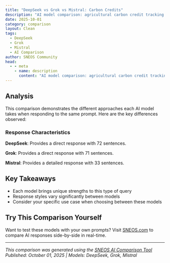 ```yaml
---
title: "DeepSeek vs Grok vs Mistral: Carbon Credits"
description: "AI model comparison: agricultural carbon credit tracking..."
date: 2025-10-01
category: comparison
layout: Clean
tags:
  - DeepSeek
  - Grok
  - Mistral
  - AI Comparison
author: SNEOS Community
head:
  - - meta
    - name: description
      content: "AI model comparison: agricultural carbon credit tracking..."
---
```


<ChatComparison
  title="DeepSeek vs Grok vs Mistral: Carbon Credits"
  prompt="agricultural carbon credit tracking"
  :responses='{
    "DeepSeek": "Of course. Agricultural carbon credit tracking is a complex but rapidly evolving field at the intersection of agriculture, technology, and finance. It\u0027s the process of measuring, monitoring, reporting, and verifying (MMRV) the greenhouse gas (GHG) reductions or carbon sequestration achieved through farming practices, which are then converted into sellable carbon credits.\n\nHere\u2019s a comprehensive breakdown of how it works, the key players, challenges, and the future.\n\n### The Core Process: From Farm Practice to Tradable Credit\n\nThe journey of an agricultural carbon credit involves several rigorous steps:\n\n**1. Baseline Establishment:**\n*   **What it is:** Determining the historical level of GHG emissions or carbon stock in the soil for a specific farm or plot *before* new practices are implemented.\n*   **How it\u0027s done:** Using historical data, soil samples, and regional models to create a \u0022business-as-usual\u0022 scenario.\n\n**2. Practice Change \u0026 Implementation:**\n*   A farmer adopts one or more eligible practices that scientifically proven to reduce emissions or sequester carbon. Common practices include:\n    *   **No-Till or Reduced Tillage:** Disturbs the soil less, keeping carbon stored.\n    *   **Cover Cropping:** Plants grown to cover soil, adding organic matter and capturing carbon.\n    *   **Nutrient Management:** Precise application of fertilizers to reduce nitrous oxide emissions.\n    *   **Managed Grazing:** Rotational grazing that improves soil health and carbon storage.\n    *   **Agroforestry:** Integrating trees and shrubs into farming systems.\n\n**3. Monitoring \u0026 Measurement:**\n*   This is the heart of \u0022tracking.\u0022 It involves collecting data to quantify the actual impact of the new practices.\n*   **Methods:**\n    *   **Soil Sampling:** Directly measuring soil organic carbon (SOC) at specific depths. This is highly accurate but can be expensive and slow.\n    *   **Remote Sensing \u0026 Satellites:** Using satellite imagery to monitor crop health, land use changes, and biomass. This is scalable and cost-effective.\n    *   **Modeling:** Using verified biogeochemical models (e.g., COMET-FARM, DNDC) that use data on soil, weather, and management practices to estimate carbon changes.\n    *   **IoT Sensors:** On-field sensors measuring soil moisture, temperature, and other relevant metrics.\n*   **Tracking Systems:** Data from these sources is fed into digital platforms that create a verifiable and tamper-proof record.\n\n**4. Reporting \u0026 Verification:**\n*   **Reporting:** The data is compiled and reported to a carbon credit registry or standard (e.g., Verra, Gold Standard, Climate Action Reserve).\n*   **Verification:** An independent, third-party auditor reviews the data and methodology to ensure it is accurate, complete, and meets the program\u0027s rules. This step is crucial for the credit\u0027s credibility.\n\n**5. Issuance \u0026 Registration:**\n*   Once verified, the carbon standard issues the credits (typically one credit = one metric ton of CO\u2082 equivalent) and registers them in a public database. This prevents double-counting and ensures each credit is unique.\n\n**6. Sale \u0026 Retirement:**\n*   The credits can be sold on a carbon market to a company or individual looking to offset their emissions.\n*   When a credit is used for an offset claim, it is \u0022retired\u0022 in the registry, meaning it can never be sold or used again.\n\n---\n\n### Key Players in the Tracking Ecosystem\n\n*   **Carbon Program Developers/Platforms:** Companies like **Indigo Ag, Nori, Regrow Ag, and Bayer Carbon** create the programs, provide the technology platform for tracking, and connect farmers to buyers.\n*   **Carbon Standards \u0026 Registries:** Organizations like **Verra (VCS), Gold Standard, and the Climate Action Reserve** set the rules, methodologies, and maintain the official ledger of credits.\n*   **Verifiers:** Independent auditing firms that validate the carbon sequestration claims.\n*   **Farmers \u0026 Landowners:** The primary producers who implement the practices and own the carbon credits (depending on the contract).\n*   **Buyers:** Corporations (e.g., Microsoft, JPMorgan Chase, Shopify) with sustainability goals who purchase the credits to offset their carbon footprint.\n\n---\n\n### Major Challenges in Agricultural Carbon Tracking\n\n1.  **Measurement, Uncertainty, and Cost:** Soil carbon is highly variable. Accurate measurement is expensive, and models, while cheaper, come with uncertainty. Finding the right balance between scientific rigor and cost is a major challenge.\n2.  **Additionality:** Proving that the carbon sequestration would not have happened anyway, without the incentive of the carbon credit payment.\n3.  **Permanence (or Reversibility):** Carbon stored in soil can be released back into the atmosphere if land management practices change (e.g., a future farmer decides to plow a no-till field). Programs address this with buffer pools (holding back some credits to insure against reversals) and long-term monitoring.\n4.  **Leakage:** Ensuring that an emission reduction on one farm doesn\u0027t simply cause an increase in emissions elsewhere.\n5.  **High Transaction Costs:** The costs of measurement, verification, and administration can eat into the farmer\u0027s profit, making small-scale participation difficult.\n6.  **Contract Complexity:** Farmers must navigate contracts that can be long-term (10\u002B years) and involve complex legal and ownership issues.\n\n---\n\n### The Future: Technology and Trends\n\nThe future of agricultural carbon tracking is digital, scalable, and more integrated.\n\n*   **The Rise of MRV Platforms:** Sophisticated SaaS platforms are becoming the norm, automating data collection from satellites, drones, and farm equipment.\n*   **Remote Sensing as the Primary Tool:** Satellite-based monitoring will reduce reliance on expensive soil sampling, making tracking more scalable and affordable.\n*   **AI and Machine Learning:** AI will improve the accuracy of carbon models, predict sequestration potential, and identify optimal practice changes for different landscapes.\n*   **Blockchain for Transparency:** While still emerging, blockchain technology can provide an immutable and transparent record of credit creation, ownership, and retirement, increasing trust in the market.\n*   **Focus on \u0022Insets\u0022 and Scope 3 Emissions:** Beyond selling offsets, there is growing interest in \u0022insetting\u0022\u2014where food companies invest in sustainable practices within their own supply chain to reduce their overall (Scope 3) emissions. Tracking here is crucial for corporate reporting.\n\n### Conclusion\n\nAgricultural carbon credit tracking is the essential backbone that turns climate-smart farming into a tangible, verifiable, and tradeable asset. While significant challenges around accuracy, cost, and scale remain, rapid advancements in technology are making it increasingly robust. Effective tracking not only provides a new revenue stream for farmers but is also critical for channeling corporate and public investment towards agricultural systems that can help mitigate climate change.",
    "Grok": "Agricultural carbon credit tracking refers to the process of monitoring, measuring, and verifying the amount of carbon dioxide (CO2) or other greenhouse gases (GHGs) that are sequestered or reduced through agricultural practices. This is part of carbon credit programs or carbon markets, where farmers or agricultural entities earn credits for adopting practices that mitigate climate change. These credits can then be sold or traded to companies or organizations looking to offset their own emissions.\n\n### Key Concepts in Agricultural Carbon Credit Tracking\n1. **Carbon Sequestration in Agriculture**: \n   - Agricultural practices such as no-till farming, cover cropping, crop rotation, agroforestry, and improved grazing management can sequester carbon in the soil or reduce emissions from agricultural activities.\n   - For example, healthy soils store carbon, while practices like composting can reduce methane emissions from organic waste.\n\n2. **Carbon Credits**:\n   - A carbon credit represents one metric ton of CO2 equivalent (CO2e) that has been removed from the atmosphere or prevented from being emitted.\n   - Farmers can earn these credits by implementing verified carbon-sequestering or emission-reducing practices.\n\n3. **Tracking and Verification**:\n   - **Measurement**: Soil sampling, remote sensing, and modeling tools are used to quantify the amount of carbon stored or emissions reduced.\n   - **Monitoring**: Continuous or periodic tracking to ensure the practices are maintained over time (e.g., ensuring no-till practices are not abandoned).\n   - **Verification**: Third-party organizations or certification bodies (e.g., Verra, Gold Standard, or Climate Action Reserve) audit and validate the data to issue credits.\n   - **Additionality**: Credits are only issued for actions that go beyond \u0022business as usual,\u0022 meaning the practice wouldn\u2019t have happened without the incentive of carbon credits.\n   - **Permanence**: Ensures that the carbon remains stored (e.g., in soil) for a specific duration, often 10-100 years, to prevent reversal.\n\n4. **Technologies for Tracking**:\n   - **Soil Testing**: Direct measurement of soil organic carbon levels through lab analysis.\n   - **Remote Sensing**: Satellites and drones monitor land use changes and vegetation health.\n   - **Carbon Modeling**: Software tools like COMET-Farm or DNDC model carbon sequestration based on farm data and management practices.\n   - **Blockchain**: Some programs use blockchain for transparent and tamper-proof tracking of carbon credits, ensuring traceability in trading.\n\n5. **Carbon Market Programs**:\n   - Farmers can enroll in voluntary carbon markets (e.g., Indigo Carbon, Nori, or Regen Network) or compliance markets (e.g., California\u2019s Cap-and-Trade Program).\n   - These programs set standards for how credits are generated, verified, and traded.\n\n### Benefits of Agricultural Carbon Credit Tracking\n- **Financial Incentives**: Farmers earn revenue by selling carbon credits, providing an additional income stream.\n- **Environmental Impact**: Encourages sustainable farming practices that improve soil health, reduce erosion, and combat climate change.\n- **Corporate Partnerships**: Companies seeking to offset emissions can fund agricultural projects, fostering collaboration.\n\n### Challenges in Agricultural Carbon Credit Tracking\n- **Measurement Accuracy**: Quantifying carbon sequestration in soil is complex due to variability in soil types, climate, and farming practices.\n- **Cost of Participation**: Soil testing, technology adoption, and verification processes can be expensive for small-scale farmers.\n- **Permanence Risk**: If land use changes (e.g., tillage after no-till), stored carbon can be released, negating credits.\n- **Market Uncertainty**: Fluctuating carbon credit prices and evolving regulations can impact profitability.\n- **Access and Equity**: Smallholder farmers in developing regions may lack access to carbon markets or the resources needed to participate.\n\n### Steps for Farmers to Engage in Carbon Credit Programs\n1. **Assess Eligibility**: Research local or international carbon market programs and their requirements.\n2. **Adopt Practices**: Implement qualifying practices like cover cropping, reduced tillage, or methane capture from livestock.\n3. **Measure and Monitor**: Use tools or partner with organizations to quantify carbon sequestration or emission reductions.\n4. **Enroll in a Program**: Register with a carbon credit platform or aggregator to verify and certify the credits.\n5. **Trade Credits**: Sell credits to buyers (e.g., corporations or through marketplaces) or work with intermediaries.\n6. **Maintain Practices**: Ensure long-term adherence to the practices to avoid reversal of carbon storage.\n\n### Examples of Agricultural Carbon Credit Initiatives\n- **Indigo Carbon**: A program that pays farmers for adopting sustainable practices and sequesters carbon in soil.\n- **Nori**: A blockchain-based carbon removal marketplace that connects farmers with buyers.\n- **Regen Network**: Focuses on regenerative agriculture and uses remote sensing and blockchain for tracking.\n- **Soil and Water Outcomes Fund**: Combines carbon sequestration with water quality improvements, providing payments to farmers.\n\n### Future of Agricultural Carbon Credit Tracking\n- **Policy Support**: Governments worldwide are introducing incentives (e.g., USDA programs in the U.S.) to scale agricultural carbon markets.\n- **Technological Advancements**: Improved remote sensing, AI, and machine learning will enhance accuracy and reduce costs of carbon tracking.\n- **Global Expansion**: Efforts are underway to include smallholder farmers in developing countries through simplified methodologies and funding.\n\nAgricultural carbon credit tracking is a promising tool for aligning economic incentives with environmental goals, but it requires robust systems, transparency, and equitable access to ensure effectiveness and scalability. If you\u0027re a farmer or stakeholder looking to get involved, connecting with local agricultural extension services or carbon market platforms is a good starting point. Would you like more detailed information on a specific program or technology?",
    "Mistral": "Agricultural carbon credit tracking is a process that involves measuring, verifying, and monitoring the reduction or removal of greenhouse gases (GHGs) from the atmosphere through various agricultural practices. These practices can include sustainable farming methods, reforestation, soil carbon sequestration, and other activities that enhance carbon storage or reduce emissions. Here\u2019s a breakdown of the key components involved in agricultural carbon credit tracking:\n\n### 1. **Baseline Establishment**\n   - **Initial Assessment**: Establish a baseline of GHG emissions and carbon stocks before implementing any carbon-reducing practices. This involves collecting data on current farming practices, soil health, and other relevant factors.\n   - **Historical Data**: Use historical data to understand the trends and patterns of GHG emissions and carbon sequestration over time.\n\n### 2. **Implementation of Carbon-Reducing Practices**\n   - **Sustainable Farming**: Practices such as conservation tillage, cover cropping, and crop rotation can enhance soil carbon sequestration.\n   - **Reforestation**: Planting trees and restoring forests can significantly increase carbon storage.\n   - **Livestock Management**: Improving livestock management practices to reduce methane emissions.\n   - **Renewable Energy**: Adopting renewable energy sources like solar or wind power for farm operations.\n\n### 3. **Monitoring and Verification**\n   - **Field Measurements**: Regular field measurements to track changes in soil carbon, biomass, and other relevant parameters.\n   - **Remote Sensing**: Use of satellite imagery and drones to monitor changes in land use and vegetation cover.\n   - **Third-Party Verification**: Independent auditors or certification bodies verify the accuracy and reliability of the data collected.\n\n### 4. **Data Management and Reporting**\n   - **Data Collection**: Use of advanced technologies such as IoT sensors, GIS, and data analytics to collect and manage data.\n   - **Reporting**: Preparation of detailed reports that document the carbon credits generated, including methodologies used, data sources, and verification processes.\n   - **Blockchain Technology**: Some systems use blockchain to ensure transparency and immutability of the data, enhancing trust in the carbon credits.\n\n### 5. **Carbon Credit Issuance**\n   - **Certification**: Once the carbon credits are verified, they are certified by recognized bodies such as Verra, Gold Standard, or the American Carbon Registry.\n   - **Trading**: Certified carbon credits can be traded on carbon markets, providing financial incentives for farmers and landowners to adopt sustainable practices.\n\n### 6. **Continuous Improvement**\n   - **Feedback Loop**: Continuous monitoring and feedback to improve the effectiveness of carbon-reducing practices.\n   - **Adaptation**: Adapting practices based on new research, technological advancements, and changing environmental conditions.\n\n### Benefits of Agricultural Carbon Credit Tracking\n- **Environmental**: Reduces GHG emissions and enhances carbon sequestration, contributing to climate change mitigation.\n- **Economic**: Provides financial incentives for farmers and landowners through the sale of carbon credits.\n- **Social**: Promotes sustainable farming practices that can improve soil health, biodiversity, and overall ecosystem resilience.\n\n### Challenges\n- **Accuracy**: Ensuring accurate measurement and verification of carbon credits.\n- **Cost**: High costs associated with monitoring, verification, and certification.\n- **Complexity**: The complexity of agricultural systems and the variability of carbon sequestration rates.\n\n### Conclusion\nAgricultural carbon credit tracking is a crucial tool in the fight against climate change, offering both environmental and economic benefits. By accurately measuring and verifying carbon credits, farmers and landowners can contribute to global sustainability goals while also gaining financial rewards."
  }'
  published-date="16:34"
/>

## Analysis

This comparison demonstrates the different approaches each AI model takes when responding to the same prompt. Here are the key differences observed:

### Response Characteristics

**DeepSeek**: Provides a direct response with 72 sentences. 

**Grok**: Provides a direct response with 71 sentences. 

**Mistral**: Provides a detailed response with 33 sentences. 

## Key Takeaways

- Each model brings unique strengths to this type of query
- Response styles vary significantly between models
- Consider your specific use case when choosing between these models

## Try This Comparison Yourself

Want to test these models with your own prompts? Visit [SNEOS.com](https://sneos.com) to compare AI responses side-by-side in real-time.

---

*This comparison was generated using the [SNEOS AI Comparison Tool](https://sneos.com)*
*Published: October 01, 2025 | Models: DeepSeek, Grok, Mistral*
